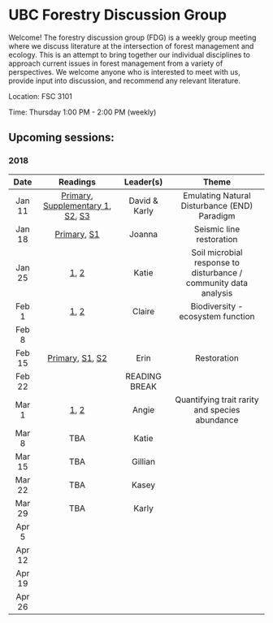 # UBC Forestry Discussion Group

Welcome! The forestry discussion group (FDG) is a weekly group meeting where we discuss literature at the intersection of forest management and ecology. This is an attempt to bring together our individual disciplines to approach current issues in forest management from a variety of perspectives. We welcome anyone who is interested to meet with us, provide input into discussion, and recommend any relevant literature. 

Location: FSC 3101

Time: Thursday 1:00 PM - 2:00 PM (weekly)


## Upcoming sessions:

### 2018

|  Date  | Readings |    Leader(s)  |  Theme  |
|:------:|:--------:|:-------------:|:-------:|
| Jan 11 | 	[Primary](http://www.sciencedirect.com/science/article/pii/S0378112716305540), 	[Supplementary 1](http://www.sciencedirect.com/science/article/pii/S0378112708009055), 	[S2](http://www.bioone.org/doi/full/10.1899/11-114.1), [S3](http://www.journals.uchicago.edu/doi/abs/10.1899/11-094.1)      | David & Karly |  Emulating Natural Disturbance (END) Paradigm |
| Jan 18 | [Primary](http://www.sciencedirect.com/science/article/pii/S0378112717318078?via%3Dihub), [S1](http://www.sciencedirect.com/science/article/pii/S0006320716310308)         |  Joanna    | Seismic line restoration |
| Jan 25 | [1](https://www.nature.com/articles/ismej2017109), [2](https://www.sciencedirect.com/science/article/pii/S0038071716300724) |     Katie   | Soil microbial response to disturbance / community data analysis |
|  Feb 1 | [1](http://onlinelibrary.wiley.com/doi/10.1111/1365-2664.12897/full), [2](https://www.sciencedirect.com/science/article/pii/S0169534717303257)         | Claire        | Biodiversity - ecosystem function  |
|  Feb 8 |          |               |         |
| Feb 15 |[Primary](http://onlinelibrary.wiley.com/doi/10.1111/rec.12012/full), [S1](https://nau.edu/uploadedFiles/Centers-Institutes/ERI/_Forms/Resources/ser-primer.pdf), [S2](http://onlinelibrary.wiley.com/doi/10.1111/1365-2664.12940/full) |   Erin     | Restoration|
| Feb 22 |          | READING BREAK |         |
|  Mar 1 |   [1](https://www.sciencedirect.com/science/article/pii/S0169534717300381), [2](http://www.cell.com/trends/ecology-evolution/fulltext/S0169-5347(17)30241-0)   | Angie         |  Quantifying trait rarity and species abundance      |
|  Mar 8 |    TBA   |   Katie       |         |
| Mar 15 |    TBA   | Gillian       |         |
| Mar 22 |    TBA   |  Kasey        |         |
| Mar 29 |    TBA   | Karly         |         |
|  Apr 5 |          |               |         |
| Apr 12 |          |               |         |
| Apr 19 |          |               |         |
| Apr 26 |          |               |         |

